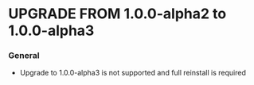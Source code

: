 UPGRADE FROM 1.0.0-alpha2 to 1.0.0-alpha3
=======================

### General

  * Upgrade to 1.0.0-alpha3 is not supported and full reinstall is required
  